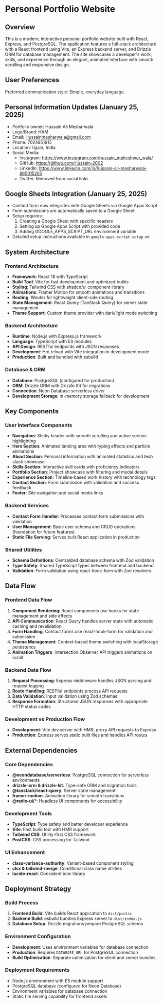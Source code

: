 # Personal Portfolio Website

## Overview

This is a modern, interactive personal portfolio website built with React, Express, and PostgreSQL. The application features a full-stack architecture with a React frontend using Vite, an Express backend server, and Drizzle ORM for database management. The site showcases a developer's work, skills, and experience through an elegant, animated interface with smooth scrolling and responsive design.

## User Preferences

Preferred communication style: Simple, everyday language.

## Personal Information Updates (January 25, 2025)
- Portfolio owner: Hussain Ali Mesharwala
- Logo/Brand: HAM
- Email: Hussainmesharwala@gmail.com  
- Phone: 7024951915
- Location: Ujjain, India
- Social Media:
  - Instagram: https://www.instagram.com/hussain_maheshwar_wala/
  - GitHub: https://github.com/Hussain-2002
  - LinkedIn: https://www.linkedin.com/in/hussain-ali-mesharwala-865315205
  - Twitter: Removed from social links

## Google Sheets Integration (January 25, 2025)
- Contact form now integrates with Google Sheets via Google Apps Script
- Form submissions are automatically saved to a Google Sheet
- Setup requires:
  1. Creating a Google Sheet with specific headers
  2. Setting up Google Apps Script with provided code
  3. Adding GOOGLE_APPS_SCRIPT_URL environment variable
- Detailed setup instructions available in `google-apps-script-setup.md`

## System Architecture

### Frontend Architecture
- **Framework**: React 18 with TypeScript
- **Build Tool**: Vite for fast development and optimized builds
- **Styling**: Tailwind CSS with shadcn/ui component library
- **Animations**: Framer Motion for smooth animations and transitions
- **Routing**: Wouter for lightweight client-side routing
- **State Management**: React Query (TanStack Query) for server state management
- **Theme Support**: Custom theme provider with dark/light mode switching

### Backend Architecture
- **Runtime**: Node.js with Express.js framework
- **Language**: TypeScript with ES modules
- **API Design**: RESTful endpoints with JSON responses
- **Development**: Hot reload with Vite integration in development mode
- **Production**: Built and bundled with esbuild

### Database & ORM
- **Database**: PostgreSQL (configured for production)
- **ORM**: Drizzle ORM with Drizzle Kit for migrations
- **Connection**: Neon Database serverless driver
- **Development Storage**: In-memory storage fallback for development

## Key Components

### User Interface Components
- **Navigation**: Sticky header with smooth scrolling and active section highlighting
- **Hero Section**: Animated landing area with typing effects and particle animations
- **About Section**: Personal information with animated statistics and tech stack showcase
- **Skills Section**: Interactive skill cards with proficiency indicators
- **Portfolio Section**: Project showcase with filtering and modal details
- **Experience Section**: Timeline-based work history with technology tags
- **Contact Section**: Form submission with validation and success feedback
- **Footer**: Site navigation and social media links

### Backend Services
- **Contact Form Handler**: Processes contact form submissions with validation
- **User Management**: Basic user schema and CRUD operations (foundation for future features)
- **Static File Serving**: Serves built React application in production

### Shared Utilities
- **Schema Definitions**: Centralized database schema with Zod validation
- **Type Safety**: Shared TypeScript types between frontend and backend
- **Validation**: Form validation using react-hook-form with Zod resolvers

## Data Flow

### Frontend Data Flow
1. **Component Rendering**: React components use hooks for state management and side effects
2. **API Communication**: React Query handles server state with automatic caching and revalidation
3. **Form Handling**: Contact forms use react-hook-form for validation and submission
4. **Theme Management**: Context-based theme switching with localStorage persistence
5. **Animation Triggers**: Intersection Observer API triggers animations on scroll

### Backend Data Flow
1. **Request Processing**: Express middleware handles JSON parsing and request logging
2. **Route Handling**: RESTful endpoints process API requests
3. **Data Validation**: Input validation using Zod schemas
4. **Response Formation**: Structured JSON responses with appropriate HTTP status codes

### Development vs Production Flow
- **Development**: Vite dev server with HMR, proxy API requests to Express
- **Production**: Express serves static built files and handles API routes

## External Dependencies

### Core Dependencies
- **@neondatabase/serverless**: PostgreSQL connection for serverless environments
- **drizzle-orm & drizzle-kit**: Type-safe ORM and migration tools
- **@tanstack/react-query**: Server state management
- **framer-motion**: Animation library for smooth transitions
- **@radix-ui/***: Headless UI components for accessibility

### Development Tools
- **TypeScript**: Type safety and better developer experience
- **Vite**: Fast build tool with HMR support
- **Tailwind CSS**: Utility-first CSS framework
- **PostCSS**: CSS processing for Tailwind

### UI Enhancement
- **class-variance-authority**: Variant-based component styling
- **clsx & tailwind-merge**: Conditional class name utilities
- **lucide-react**: Consistent icon library

## Deployment Strategy

### Build Process
1. **Frontend Build**: Vite builds React application to `dist/public`
2. **Backend Build**: esbuild bundles Express server to `dist/index.js`
3. **Database Setup**: Drizzle migrations prepare PostgreSQL schema

### Environment Configuration
- **Development**: Uses environment variables for database connection
- **Production**: Requires `DATABASE_URL` for PostgreSQL connection
- **Build Optimization**: Separate optimization for client and server bundles

### Deployment Requirements
- Node.js environment with ES module support
- PostgreSQL database (configured for Neon Database)
- Environment variables for database connection
- Static file serving capability for frontend assets